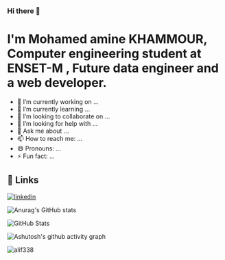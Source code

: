 
### Hi there 👋
# I'm Mohamed amine KHAMMOUR, Computer engineering student at ENSET-M , Future data engineer and a web developer.

<!--
**amine1956/amine1956** is a ✨ _special_ ✨ repository because its `README.md` (this file) appears on your GitHub profile.

Here are some ideas to get you started:
-->
- 🔭 I’m currently working on ...
- 🌱 I’m currently learning ...
- 👯 I’m looking to collaborate on ...
- 🤔 I’m looking for help with ...
- 💬 Ask me about ...
- 📫 How to reach me: ...
- 😄 Pronouns: ...
- ⚡ Fun fact: ...

## 🔗 Links
<a href="https://www.linkedin.com/in/mohamed-amine-khammour">![linkedin](https://img.shields.io/badge/linkedin-0A66C2?style=for-the-badge&logo=linkedin&logoColor=white)</a>


![Anurag's GitHub stats](https://github-readme-stats.vercel.app/api?username=amine1956&show_icons=true&theme=radical)

<img src="https://github-readme-stats-one-bice.vercel.app/api/top-langs/?username=amine1956&langs_count=8&layout=compact&role=OWNER,ORGANIZATION_MEMBER,COLLABORATOR&theme=vue-dark" alt="GitHub Stats">

![Ashutosh's github activity graph](https://activity-graph.herokuapp.com/graph?username=amine1956&theme=gotham)

<p> <img src="https://komarev.com/ghpvc/?username=amine1956&color=red" alt="alif338"> </p>
